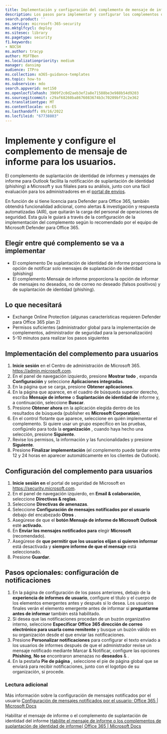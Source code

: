 ```yaml
---
title: Implementación y configuración del complemento de mensaje de informe
description: Los pasos para implementar y configurar los complementos de informes de phish de Microsoft dirigidos a administradores de seguridad.
search.product: ''
ms.service: microsoft-365-security
ms.mktglfcycl: deploy
ms.sitesec: library
ms.pagetype: security
f1.keywords:
- NOCSH
ms.author: tracyp
author: MSFTBen
ms.localizationpriority: medium
manager: dansimp
audience: ITPro
ms.collection: m365-guidance-templates
ms.topic: how-to
ms.subservice: mdo
search.appverid: met150
ms.openlocfilehash: 3909f2c0d2aeb3ef2a8e71588be3e988b54d9203
ms.sourcegitcommit: c29af68260ba8676083674b3c70209bff2c2e362
ms.translationtype: MT
ms.contentlocale: es-ES
ms.lasthandoff: 09/16/2022
ms.locfileid: "67738803"
---
```

# <a name="deploy-and-configure-the-report-message-add-in-to-users"></a>Implemente y configure el complemento de mensaje de informe para los usuarios.

El complemento de suplantación de identidad de informes y mensajes de informe para Outlook facilita la notificación de suplantación de identidad (phishing) a Microsoft y sus filiales para su análisis, junto con una fácil evaluación para los administradores en el [portal de envíos](https://security.microsoft.com/reportsubmission?viewid=user). 

En función de si tiene licencia para Defender para Office 365, también obtendrá funcionalidad adicional, como alertas & investigación y respuesta automatizadas (AIR), que quitarán la carga del personal de operaciones de seguridad. Esta guía le guiará a través de la configuración de la implementación del complemento según lo recomendado por el equipo de Microsoft Defender para Office 365.

## <a name="choose-between-which-add-in-to-deploy"></a>Elegir entre qué complemento se va a implementar

- El complemento De suplantación de identidad de informe proporciona la opción de notificar solo mensajes de suplantación de identidad (phishing)
- El complemento Mensaje de informe proporciona la opción de informar de mensajes no deseados, no de correo no deseado (falsos positivos) y de suplantación de identidad (phishing).


## <a name="what-youll-need"></a>Lo que necesitará

-   Exchange Online Protection (algunas características requieren Defender para Office 365 plan 2)
-   Permisos suficientes (administrador global para la implementación de complementos, administrador de seguridad para la personalización)
- 5-10 minutos para realizar los pasos siguientes

## <a name="deploy-the-add-in-for-users"></a>Implementación del complemento para usuarios

1.  **Inicie sesión** en el Centro de administración de Microsoft 365.  https://admin.microsoft.com.
1.  En el panel de navegación izquierdo, presione **Mostrar todo** , expanda **Configuración** y seleccione **Aplicaciones integradas**.
1.  En la página que se carga, presione **Obtener aplicaciones**.
1.  En la página que aparece, en el cuadro de búsqueda superior derecho, escriba **Mensaje de informe** o **Suplantación de identidad de** informe y, a continuación, seleccione **Buscar**.
1.  Presione **Obtener ahora** en la aplicación elegida dentro de los resultados de búsqueda (publisher es **Microsoft Corporation**).
1.  En el control flotante que aparece, seleccione en quién implementar el complemento. Si quiere usar un grupo específico en las pruebas, configúrelo para toda la **organización** , cuando haya hecho una selección, presione **Siguiente**.
1.  Revise los permisos, la información y las funcionalidades y presione **Siguiente**.
1.  Presione **Finalizar implementación** (el complemento puede tardar entre 12 y 24 horas en aparecer automáticamente en los clientes de Outlook).

## <a name="configure-the-add-in-for-users"></a>Configuración del complemento para usuarios
1.  **Inicie sesión en** el portal de seguridad de Microsoft en https://security.microsoft.com.
2.  En el panel de navegación izquierdo, en **Email & colaboración**, seleccione **Directivas & reglas**.
3.  Seleccione **Directivas de amenazas**.
4.  Seleccione **Configuración de mensajes notificados por el usuario** debajo del encabezado **Otros** .
5.  Asegúrese de que el **botón Mensaje de informe de Microsoft Outlook** esté **activado.**
6.  En **Enviar los mensajes notificados para** elegir **Microsoft** (recomendado).
7.  Asegúrese de **que permitir que los usuarios elijan si quieren informar** está desactivada y **siempre informe de que el mensaje** está seleccionado.
8.  Presione **Guardar**.

## <a name="optional-steps--configure-notifications"></a>Pasos opcionales: configuración de notificaciones

1.  En la página de configuración de los pasos anteriores, debajo de la **experiencia de informes de usuario**, configure el título y el cuerpo de los elementos emergentes antes y después si lo desea. Los usuarios finales verán el elemento emergente antes de informar si **preguntarme antes de informar** también está habilitado.
2.  Si desea que las notificaciones procedan de un buzón organizativo interno, seleccione **Especificar Office 365 dirección de correo electrónico para usarla como remitente** y busque un buzón válido en su organización desde el que enviar las notificaciones.
3.  Presione **Personalizar notificaciones** para configurar el texto enviado a los usuarios de informes después de que el administrador revise un mensaje notificado mediante Marcar & Notificar, configure las opciones **Phishing**, **No se** encontraron amenazas no **deseados** & .
4.  En la pestaña **Pie de página** , seleccione el pie de página global que se enviará para recibir notificaciones, junto con el logotipo de su organización, si procede.


### <a name="further-reading"></a>Lectura adicional
Más información sobre la configuración de mensajes notificados por el usuario [Configuración de mensajes notificados por el usuario: Office 365 | Microsoft Docs](../user-submission.md)

Habilitar el mensaje de informe o el complemento de suplantación de identidad del informe [Habilite el mensaje de informe o los complementos de suplantación de identidad de informe( Office 365 | Microsoft Docs](../enable-the-report-message-add-in.md)
